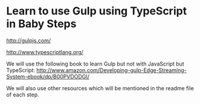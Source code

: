# Learn to use Gulp using TypeScript in Baby Steps
http://gulpjs.com/

http://www.typescriptlang.org/

We will use the following book to learn Gulp but not with JavaScript but TypeScript:
http://www.amazon.com/Developing-gulp-Edge-Streaming-System-ebook/dp/B00PVDODGI/

We will also use other resources which will be mentioned in the readme file of each step.

